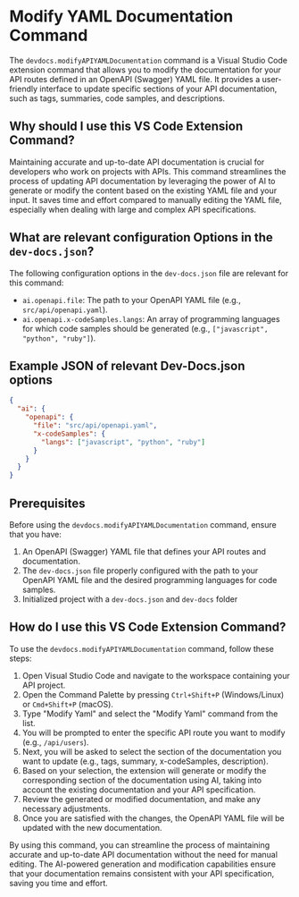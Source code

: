 # Modify YAML Documentation Command

The `devdocs.modifyAPIYAMLDocumentation` command is a Visual Studio Code extension command that allows you to modify the documentation for your API routes defined in an OpenAPI (Swagger) YAML file. It provides a user-friendly interface to update specific sections of your API documentation, such as tags, summaries, code samples, and descriptions.

## Why should I use this VS Code Extension Command?

Maintaining accurate and up-to-date API documentation is crucial for developers who work on projects with APIs. This command streamlines the process of updating API documentation by leveraging the power of AI to generate or modify the content based on the existing YAML file and your input. It saves time and effort compared to manually editing the YAML file, especially when dealing with large and complex API specifications.

## What are relevant configuration Options in the `dev-docs.json`?

The following configuration options in the `dev-docs.json` file are relevant for this command:

- `ai.openapi.file`: The path to your OpenAPI YAML file (e.g., `src/api/openapi.yaml`).
- `ai.openapi.x-codeSamples.langs`: An array of programming languages for which code samples should be generated (e.g., `["javascript", "python", "ruby"]`).

## Example JSON of relevant Dev-Docs.json options

```json
{
  "ai": {
    "openapi": {
      "file": "src/api/openapi.yaml",
      "x-codeSamples": {
        "langs": ["javascript", "python", "ruby"]
      }
    }
  }
}
```

## Prerequisites

Before using the `devdocs.modifyAPIYAMLDocumentation` command, ensure that you have:

1. An OpenAPI (Swagger) YAML file that defines your API routes and documentation.
2. The `dev-docs.json` file properly configured with the path to your OpenAPI YAML file and the desired programming languages for code samples.
3. Initialized project with a `dev-docs.json` and `dev-docs` folder

## How do I use this VS Code Extension Command?

To use the `devdocs.modifyAPIYAMLDocumentation` command, follow these steps:

1. Open Visual Studio Code and navigate to the workspace containing your API project.
2. Open the Command Palette by pressing `Ctrl+Shift+P` (Windows/Linux) or `Cmd+Shift+P` (macOS).
3. Type "Modify Yaml" and select the "Modify Yaml" command from the list.
4. You will be prompted to enter the specific API route you want to modify (e.g., `/api/users`).
5. Next, you will be asked to select the section of the documentation you want to update (e.g., tags, summary, x-codeSamples, description).
6. Based on your selection, the extension will generate or modify the corresponding section of the documentation using AI, taking into account the existing documentation and your API specification.
7. Review the generated or modified documentation, and make any necessary adjustments.
8. Once you are satisfied with the changes, the OpenAPI YAML file will be updated with the new documentation.

By using this command, you can streamline the process of maintaining accurate and up-to-date API documentation without the need for manual editing. The AI-powered generation and modification capabilities ensure that your documentation remains consistent with your API specification, saving you time and effort.
  
  
